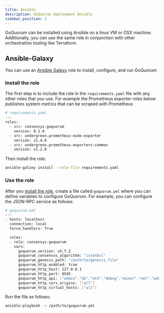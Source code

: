 ```yaml
---
title: Ansible
description: GoQuorum deployment Ansible
sidebar_position: 2
---
```


GoQuorum can be installed using Ansible on a linux VM or OSX machine. Additionally, you can use the same role in conjunction with other orchestration tooling like Terraform.

## Ansible-Galaxy

You can use an [Ansible Galaxy](https://galaxy.ansible.com/consensys/goquorum) role to install, configure, and run GoQuorum

### Install the role

The first step is to include the role in the `requirements.yaml` file with any other roles that you use. For example the Prometheus exporter roles below publishes system metrics that can be scraped with Prometheus

```bash
# requirements.yaml
---
roles:
  - src: consensys.goquorum
    version: 0.1.0
  - src: undergreen.prometheus-node-exporter
    version: v1.4.0
  - src: undergreen.prometheus-exporters-common
    version: v1.2.0

```

Then install the role:

```bash
ansible-galaxy install --role-file requirements.yaml
```

### Use the role

After you [install the role](#install-the-role), create a file called `goquorum.yml` where you can define variables to configure GoQuorum. For example, you can configure the JSON-RPC service as follows:

```bash
# goquorum.yml
---
- hosts: localhost
  connection: local
  force_handlers: True

  roles:
  - role: consensys.goquorum
    vars:
      goquorum_version: vX.Y.Z
      goquorum_consensus_algorithm: "istanbul"
      goquorum_genesis_path: "/path/to/genesis_file"
      goquorum_http_enabled: true
      goquorum_http_host: 127.0.0.1
      goquorum_http_port: 8545
      goquorum_http_api: ["admin","db","eth","debug","miner","net","web3","quorum","ibft"]
      goquorum_http_cors_origins: ["all"]
      goquorum_http_virtual_hosts: ["all"]
```

Run the file as follows:

```bash
ansible-playbook -v /path/to/goquorum.yml
```
